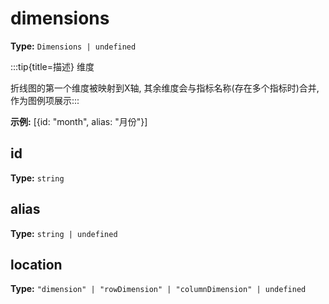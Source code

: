 # dimensions

**Type:** `Dimensions | undefined`

:::tip{title=描述}
维度



折线图的第一个维度被映射到X轴, 其余维度会与指标名称(存在多个指标时)合并, 作为图例项展示:::


 

**示例:**
[{id: "month", alias: "月份"}]


 


## id

**Type:** `string`

## alias

**Type:** `string | undefined`

## location

**Type:** `"dimension" | "rowDimension" | "columnDimension" | undefined`

